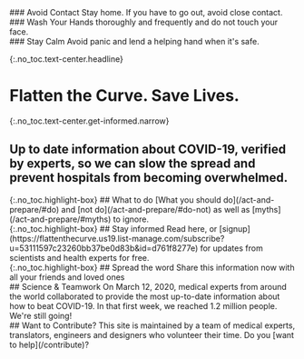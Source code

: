 <div markdown="1" class="row col-3 do-these">
<div markdown="1">
### Avoid Contact
Stay home. If you have to go out, avoid close contact.
</div>
<div markdown="1">
### Wash Your Hands
thoroughly and frequently and do not touch your face.
</div>
<div markdown="1">
### Stay Calm
Avoid panic and lend a helping hand when it's safe.
</div>
</div>

{:.no_toc.text-center.headline}
# Flatten the Curve. Save Lives.

{:.no_toc.text-center.get-informed.narrow}
## Up to date information about COVID-19, verified by experts, so we can slow the spread and prevent hospitals from becoming overwhelmed.

<div class="row col-3 ctas push-up-2">
<div markdown="1" class="mission">
{:.no_toc.highlight-box}
## What to do
[What you should do](/act-and-prepare/#do) and [not do](/act-and-prepare/#do-not) as well as [myths](/act-and-prepare/#myths) to ignore.
</div>
<div markdown="1" class="mission">
{:.no_toc.highlight-box}
## Stay informed
Read here, or [signup](https://flattenthecurve.us19.list-manage.com/subscribe?u=53111597c23260bb37be0d83b&id=d761f8277e) for updates from scientists and health experts for free.
</div>
<div markdown="1" class="mission">
{:.no_toc.highlight-box}
## Spread the word
Share this information now with all your friends and loved ones
</div>
</div>

<div class="row col-2 push-up-1">
<div markdown="1">
## Science & Teamwork
On March 12, 2020, medical experts from around the world collaborated to provide the most up-to-date
information about how to beat COVID-19. In that first week, we reached 1.2 million people. We're
still going!  </div>
<div markdown="1">
## Want to Contribute?
This site is maintained by a team of medical experts, translators, engineers and designers who
volunteer their time. Do you [want to help](/contribute)?
</div>

</div>

